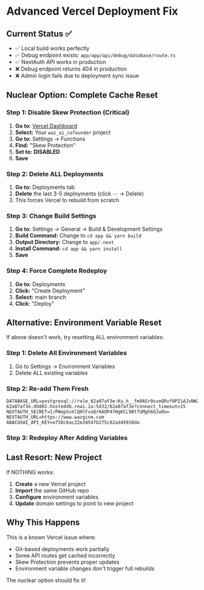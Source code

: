 
# Advanced Vercel Deployment Fix

## Current Status ✅
- ✅ Local build works perfectly
- ✅ Debug endpoint exists: `app/app/api/debug/database/route.ts`  
- ✅ NextAuth API works in production
- ❌ Debug endpoint returns 404 in production
- ❌ Admin login fails due to deployment sync issue

## Nuclear Option: Complete Cache Reset

### Step 1: Disable Skew Protection (Critical)

1. **Go to:** [Vercel Dashboard](https://vercel.com/dashboard)
2. **Select:** Your `waz_ai_cofounder` project
3. **Go to:** Settings → Functions
4. **Find:** "Skew Protection"
5. **Set to:** **DISABLED**
6. **Save**

### Step 2: Delete ALL Deployments

1. **Go to:** Deployments tab
2. **Delete** the last 3-5 deployments (click ⋯ → Delete)
3. This forces Vercel to rebuild from scratch

### Step 3: Change Build Settings

1. **Go to:** Settings → General → Build & Development Settings
2. **Build Command:** Change to `cd app && yarn build`  
3. **Output Directory:** Change to `app/.next`
4. **Install Command:** `cd app && yarn install`
5. **Save**

### Step 4: Force Complete Redeploy

1. **Go to:** Deployments
2. **Click:** "Create Deployment"
3. **Select:** main branch
4. **Click:** "Deploy"

## Alternative: Environment Variable Reset

If above doesn't work, try resetting ALL environment variables:

### Step 1: Delete All Environment Variables
1. Go to Settings → Environment Variables
2. Delete ALL existing variables

### Step 2: Re-add Them Fresh
```env
DATABASE_URL=postgresql://role_62a07af3e:Ku_h__fm9ASr0sveQRvf0PZiAJvNWZ2D@db-62a07af3e.db002.hosteddb.reai.io:5432/62a07af3e?connect_timeout=15
NEXTAUTH_SECRET=I/PWopSvXlQHlFvoQrKAOP47HgKCL98tfGMgh6QJw9o=
NEXTAUTH_URL=https://www.wazgine.com
ABACUSAI_API_KEY=e758c6ac22e24547b275c82ad45910da
```

### Step 3: Redeploy After Adding Variables

## Last Resort: New Project

If NOTHING works:

1. **Create** a new Vercel project
2. **Import** the same GitHub repo
3. **Configure** environment variables
4. **Update** domain settings to point to new project

## Why This Happens

This is a known Vercel issue where:
- Git-based deployments work partially
- Some API routes get cached incorrectly  
- Skew Protection prevents proper updates
- Environment variable changes don't trigger full rebuilds

The nuclear option should fix it!

